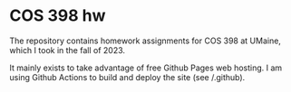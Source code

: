 # COS 398 hw

The repository contains homework assignments for
COS 398 at UMaine, which I took in the fall of 2023.

It mainly exists to take advantage of free Github Pages
web hosting. I am using Github Actions to build and deploy
the site (see /.github).